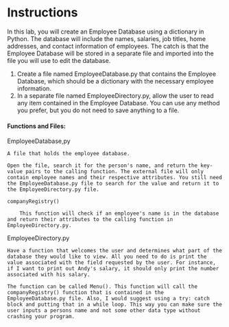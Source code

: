 # Instructions

In this lab, you will create an Employee Database using a dictionary in Python. The database will include the names, salaries, job titles, home addresses, and contact information of employees. The catch is that the Employee Database will be stored in a separate file and imported into the file you will use to edit the database.


1. Create a file named EmployeeDatabase.py that contains the Employee Database, which should be a dictionary with the necessary employee information.
2. In a separate file named EmployeeDirectory.py, allow the user to read any item contained in the Employee Database. You can use any method you prefer, but you do not need to save anything to a file.


#### Functions and Files:
EmployeeDatabase,py

    A file that holds the employee database.

    Open the file, search it for the person's name, and return the key-value pairs to the calling function. The external file will only contain employee names and their respective attributes. You still need the EmployeeDatabase.py file to search for the value and return it to the EmployeeDirectory.py file.

    companyRegistry()

        This function will check if an employee's name is in the database and return their attributes to the calling function in EmployeeDirectory.py.

EmployeeDirectory.py

    Have a function that welcomes the user and determines what part of the database they would like to view. All you need to do is print the value associated with the field requested by the user. For instance, if I want to print out Andy's salary, it should only print the number associated with his salary. 
    
    The function can be called Menu(). This function will call the companyRegistry() function that is contained in the EmployeeDatabase.py file. Also, I would suggest using a try: catch block and putting that in a while loop. This way you can make sure the user inputs a persons name and not some other data type without crashing your program.  
